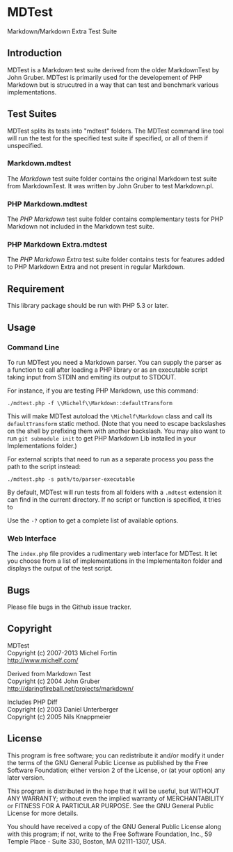 MDTest
======

Markdown/Markdown Extra Test Suite


Introduction
------------

MDTest is a Markdown test suite derived from the older MarkdownTest by 
John Gruber. MDTest is primarily used for the developement of PHP Markdown
but is strucutred in a way that can test and benchmark various implementations.


Test Suites
-----------

MDTest splits its tests into "mdtest" folders. The MDTest command line tool
will run the test for the specified test suite if specified, or all of them
if unspecified.

### Markdown.mdtest

The *Markdown* test suite folder contains the original Markdown test suite from
MarkdownTest. It was written by John Gruber to test Markdown.pl.

### PHP Markdown.mdtest

The *PHP Markdown* test suite folder contains complementary tests for 
PHP Markdown not included in the Markdown test suite.

### PHP Markdown Extra.mdtest

The *PHP Markdown Extra* test suite folder contains tests for features added
to PHP Markdown Extra and not present in regular Markdown.


Requirement
-----------

This library package should be run with PHP 5.3 or later.


Usage
-----

### Command Line

To run MDTest you need a Markdown parser. You can supply the parser as a function to call after loading a PHP library or as an executable script taking input from STDIN and emiting its output to STDOUT.

For instance, if you are testing PHP Markdown, use this command:

	./mdtest.php -f \\Michelf\\Markdown::defaultTransform

This will make MDTest autoload the `\Michelf\Markdown` class and call its `defaultTransform` static method. (Note that you need to escape backslashes on the shell by prefixing them with another backslash. You may also want to run `git submodule init` to get PHP Markdown Lib installed in your Implementations folder.)

For external scripts that need to run as a separate process you pass the path to the script instead:

	./mdtest.php -s path/to/parser-executable

By default, MDTest will run tests from all folders with a `.mdtest` extension it can find in the current directory. If no script or function is specified, it tries to 

Use the `-?` option to get a complete list of available options.

### Web Interface

The `index.php` file provides a rudimentary web interface for MDTest. It let you choose from a list of implementations in the Implementaiton folder and displays the output of the test script.


Bugs
----

Please file bugs in the Github issue tracker.


Copyright
---------

MDTest  
Copyright (c) 2007-2013 Michel Fortin  
<http://www.michelf.com/>

Derived from Markdown Test  
Copyright (c) 2004 John Gruber  
<http://daringfireball.net/projects/markdown/>

Includes PHP Diff  
Copyright (c) 2003 Daniel Unterberger  
Copyright (c) 2005 Nils Knappmeier  


License
-------

This program is free software; you can redistribute it and/or
modify it under the terms of the GNU General Public License
as published by the Free Software Foundation; either version 2
of the License, or (at your option) any later version.

This program is distributed in the hope that it will be useful,
but WITHOUT ANY WARRANTY; without even the implied warranty of
MERCHANTABILITY or FITNESS FOR A PARTICULAR PURPOSE.  See the
GNU General Public License for more details.

You should have received a copy of the GNU General Public License
along with this program; if not, write to the Free Software
Foundation, Inc., 59 Temple Place - Suite 330, Boston, MA  02111-1307, USA.
